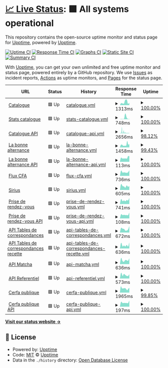 # [📈 Live Status](https:///upptime): <!--live status--> **🟩 All systems operational**

This repository contains the open-source uptime monitor and status page for [Upptime](https://upptime.js.org), powered by [Upptime](https://github.com/upptime/upptime).

[![Uptime CI](https://github.com/mission-apprentissage/upptime/workflows/Uptime%20CI/badge.svg)](https://github.com/mission-apprentissage/upptime/actions?query=workflow%3A%22Uptime+CI%22)
[![Response Time CI](https://github.com/mission-apprentissage/upptime/workflows/Response%20Time%20CI/badge.svg)](https://github.com/mission-apprentissage/upptime/actions?query=workflow%3A%22Response+Time+CI%22)
[![Graphs CI](https://github.com/mission-apprentissage/upptime/workflows/Graphs%20CI/badge.svg)](https://github.com/mission-apprentissage/upptime/actions?query=workflow%3A%22Graphs+CI%22)
[![Static Site CI](https://github.com/mission-apprentissage/upptime/workflows/Static%20Site%20CI/badge.svg)](https://github.com/mission-apprentissage/upptime/actions?query=workflow%3A%22Static+Site+CI%22)
[![Summary CI](https://github.com/mission-apprentissage/upptime/workflows/Summary%20CI/badge.svg)](https://github.com/mission-apprentissage/upptime/actions?query=workflow%3A%22Summary+CI%22)

With [Upptime](https://upptime.js.org), you can get your own unlimited and free uptime monitor and status page, powered entirely by a GitHub repository. We use [Issues](https://github.com/upptime/upptime/issues) as incident reports, [Actions](https://github.com/mission-apprentissage/upptime/actions) as uptime monitors, and [Pages](https:///upptime) for the status page.

<!--start: status pages-->
<!-- This summary is generated by Upptime (https://github.com/upptime/upptime) -->
<!-- Do not edit this manually, your changes will be overwritten -->
<!-- prettier-ignore -->
| URL | Status | History | Response Time | Uptime |
| --- | ------ | ------- | ------------- | ------ |
| <img alt="" src="https://avatars3.githubusercontent.com/u/7874148?s=400&v=4" height="13"> [Catalogue](https://catalogue.apprentissage.beta.gouv.fr/) | 🟩 Up | [catalogue.yml](https://github.com/mission-apprentissage/upptime/commits/HEAD/history/catalogue.yml) | <details><summary><img alt="Response time graph" src="./graphs/catalogue/response-time-week.png" height="20"> 1313ms</summary><br><a href="https://mission-apprentissage.github.io/upptime/history/catalogue"><img alt="Response time 789" src="https://img.shields.io/endpoint?url=https%3A%2F%2Fraw.githubusercontent.com%2Fmission-apprentissage%2Fupptime%2FHEAD%2Fapi%2Fcatalogue%2Fresponse-time.json"></a><br><a href="https://mission-apprentissage.github.io/upptime/history/catalogue"><img alt="24-hour response time 1071" src="https://img.shields.io/endpoint?url=https%3A%2F%2Fraw.githubusercontent.com%2Fmission-apprentissage%2Fupptime%2FHEAD%2Fapi%2Fcatalogue%2Fresponse-time-day.json"></a><br><a href="https://mission-apprentissage.github.io/upptime/history/catalogue"><img alt="7-day response time 1313" src="https://img.shields.io/endpoint?url=https%3A%2F%2Fraw.githubusercontent.com%2Fmission-apprentissage%2Fupptime%2FHEAD%2Fapi%2Fcatalogue%2Fresponse-time-week.json"></a><br><a href="https://mission-apprentissage.github.io/upptime/history/catalogue"><img alt="30-day response time 1285" src="https://img.shields.io/endpoint?url=https%3A%2F%2Fraw.githubusercontent.com%2Fmission-apprentissage%2Fupptime%2FHEAD%2Fapi%2Fcatalogue%2Fresponse-time-month.json"></a><br><a href="https://mission-apprentissage.github.io/upptime/history/catalogue"><img alt="1-year response time 820" src="https://img.shields.io/endpoint?url=https%3A%2F%2Fraw.githubusercontent.com%2Fmission-apprentissage%2Fupptime%2FHEAD%2Fapi%2Fcatalogue%2Fresponse-time-year.json"></a></details> | <details><summary><a href="https://mission-apprentissage.github.io/upptime/history/catalogue">100.00%</a></summary><a href="https://mission-apprentissage.github.io/upptime/history/catalogue"><img alt="All-time uptime 98.25%" src="https://img.shields.io/endpoint?url=https%3A%2F%2Fraw.githubusercontent.com%2Fmission-apprentissage%2Fupptime%2FHEAD%2Fapi%2Fcatalogue%2Fuptime.json"></a><br><a href="https://mission-apprentissage.github.io/upptime/history/catalogue"><img alt="24-hour uptime 100.00%" src="https://img.shields.io/endpoint?url=https%3A%2F%2Fraw.githubusercontent.com%2Fmission-apprentissage%2Fupptime%2FHEAD%2Fapi%2Fcatalogue%2Fuptime-day.json"></a><br><a href="https://mission-apprentissage.github.io/upptime/history/catalogue"><img alt="7-day uptime 100.00%" src="https://img.shields.io/endpoint?url=https%3A%2F%2Fraw.githubusercontent.com%2Fmission-apprentissage%2Fupptime%2FHEAD%2Fapi%2Fcatalogue%2Fuptime-week.json"></a><br><a href="https://mission-apprentissage.github.io/upptime/history/catalogue"><img alt="30-day uptime 100.00%" src="https://img.shields.io/endpoint?url=https%3A%2F%2Fraw.githubusercontent.com%2Fmission-apprentissage%2Fupptime%2FHEAD%2Fapi%2Fcatalogue%2Fuptime-month.json"></a><br><a href="https://mission-apprentissage.github.io/upptime/history/catalogue"><img alt="1-year uptime 99.70%" src="https://img.shields.io/endpoint?url=https%3A%2F%2Fraw.githubusercontent.com%2Fmission-apprentissage%2Fupptime%2FHEAD%2Fapi%2Fcatalogue%2Fuptime-year.json"></a></details>
| <img alt="" src="https://avatars3.githubusercontent.com/u/7874148?s=400&v=4" height="13"> [Stats catalogue](https://catalogue.apprentissage.beta.gouv.fr/stats) | 🟩 Up | [stats-catalogue.yml](https://github.com/mission-apprentissage/upptime/commits/HEAD/history/stats-catalogue.yml) | <details><summary><img alt="Response time graph" src="./graphs/stats-catalogue/response-time-week.png" height="20"> 748ms</summary><br><a href="https://mission-apprentissage.github.io/upptime/history/stats-catalogue"><img alt="Response time 207" src="https://img.shields.io/endpoint?url=https%3A%2F%2Fraw.githubusercontent.com%2Fmission-apprentissage%2Fupptime%2FHEAD%2Fapi%2Fstats-catalogue%2Fresponse-time.json"></a><br><a href="https://mission-apprentissage.github.io/upptime/history/stats-catalogue"><img alt="24-hour response time 156" src="https://img.shields.io/endpoint?url=https%3A%2F%2Fraw.githubusercontent.com%2Fmission-apprentissage%2Fupptime%2FHEAD%2Fapi%2Fstats-catalogue%2Fresponse-time-day.json"></a><br><a href="https://mission-apprentissage.github.io/upptime/history/stats-catalogue"><img alt="7-day response time 748" src="https://img.shields.io/endpoint?url=https%3A%2F%2Fraw.githubusercontent.com%2Fmission-apprentissage%2Fupptime%2FHEAD%2Fapi%2Fstats-catalogue%2Fresponse-time-week.json"></a><br><a href="https://mission-apprentissage.github.io/upptime/history/stats-catalogue"><img alt="30-day response time 1060" src="https://img.shields.io/endpoint?url=https%3A%2F%2Fraw.githubusercontent.com%2Fmission-apprentissage%2Fupptime%2FHEAD%2Fapi%2Fstats-catalogue%2Fresponse-time-month.json"></a><br><a href="https://mission-apprentissage.github.io/upptime/history/stats-catalogue"><img alt="1-year response time 208" src="https://img.shields.io/endpoint?url=https%3A%2F%2Fraw.githubusercontent.com%2Fmission-apprentissage%2Fupptime%2FHEAD%2Fapi%2Fstats-catalogue%2Fresponse-time-year.json"></a></details> | <details><summary><a href="https://mission-apprentissage.github.io/upptime/history/stats-catalogue">100.00%</a></summary><a href="https://mission-apprentissage.github.io/upptime/history/stats-catalogue"><img alt="All-time uptime 99.71%" src="https://img.shields.io/endpoint?url=https%3A%2F%2Fraw.githubusercontent.com%2Fmission-apprentissage%2Fupptime%2FHEAD%2Fapi%2Fstats-catalogue%2Fuptime.json"></a><br><a href="https://mission-apprentissage.github.io/upptime/history/stats-catalogue"><img alt="24-hour uptime 100.00%" src="https://img.shields.io/endpoint?url=https%3A%2F%2Fraw.githubusercontent.com%2Fmission-apprentissage%2Fupptime%2FHEAD%2Fapi%2Fstats-catalogue%2Fuptime-day.json"></a><br><a href="https://mission-apprentissage.github.io/upptime/history/stats-catalogue"><img alt="7-day uptime 100.00%" src="https://img.shields.io/endpoint?url=https%3A%2F%2Fraw.githubusercontent.com%2Fmission-apprentissage%2Fupptime%2FHEAD%2Fapi%2Fstats-catalogue%2Fuptime-week.json"></a><br><a href="https://mission-apprentissage.github.io/upptime/history/stats-catalogue"><img alt="30-day uptime 100.00%" src="https://img.shields.io/endpoint?url=https%3A%2F%2Fraw.githubusercontent.com%2Fmission-apprentissage%2Fupptime%2FHEAD%2Fapi%2Fstats-catalogue%2Fuptime-month.json"></a><br><a href="https://mission-apprentissage.github.io/upptime/history/stats-catalogue"><img alt="1-year uptime 99.70%" src="https://img.shields.io/endpoint?url=https%3A%2F%2Fraw.githubusercontent.com%2Fmission-apprentissage%2Fupptime%2FHEAD%2Fapi%2Fstats-catalogue%2Fuptime-year.json"></a></details>
| <img alt="" src="https://avatars3.githubusercontent.com/u/7874148?s=400&v=4" height="13"> [Catalogue API](https://catalogue.apprentissage.beta.gouv.fr/api) | 🟩 Up | [catalogue-api.yml](https://github.com/mission-apprentissage/upptime/commits/HEAD/history/catalogue-api.yml) | <details><summary><img alt="Response time graph" src="./graphs/catalogue-api/response-time-week.png" height="20"> 2656ms</summary><br><a href="https://mission-apprentissage.github.io/upptime/history/catalogue-api"><img alt="Response time 743" src="https://img.shields.io/endpoint?url=https%3A%2F%2Fraw.githubusercontent.com%2Fmission-apprentissage%2Fupptime%2FHEAD%2Fapi%2Fcatalogue-api%2Fresponse-time.json"></a><br><a href="https://mission-apprentissage.github.io/upptime/history/catalogue-api"><img alt="24-hour response time 878" src="https://img.shields.io/endpoint?url=https%3A%2F%2Fraw.githubusercontent.com%2Fmission-apprentissage%2Fupptime%2FHEAD%2Fapi%2Fcatalogue-api%2Fresponse-time-day.json"></a><br><a href="https://mission-apprentissage.github.io/upptime/history/catalogue-api"><img alt="7-day response time 2656" src="https://img.shields.io/endpoint?url=https%3A%2F%2Fraw.githubusercontent.com%2Fmission-apprentissage%2Fupptime%2FHEAD%2Fapi%2Fcatalogue-api%2Fresponse-time-week.json"></a><br><a href="https://mission-apprentissage.github.io/upptime/history/catalogue-api"><img alt="30-day response time 2997" src="https://img.shields.io/endpoint?url=https%3A%2F%2Fraw.githubusercontent.com%2Fmission-apprentissage%2Fupptime%2FHEAD%2Fapi%2Fcatalogue-api%2Fresponse-time-month.json"></a><br><a href="https://mission-apprentissage.github.io/upptime/history/catalogue-api"><img alt="1-year response time 852" src="https://img.shields.io/endpoint?url=https%3A%2F%2Fraw.githubusercontent.com%2Fmission-apprentissage%2Fupptime%2FHEAD%2Fapi%2Fcatalogue-api%2Fresponse-time-year.json"></a></details> | <details><summary><a href="https://mission-apprentissage.github.io/upptime/history/catalogue-api">98.12%</a></summary><a href="https://mission-apprentissage.github.io/upptime/history/catalogue-api"><img alt="All-time uptime 99.21%" src="https://img.shields.io/endpoint?url=https%3A%2F%2Fraw.githubusercontent.com%2Fmission-apprentissage%2Fupptime%2FHEAD%2Fapi%2Fcatalogue-api%2Fuptime.json"></a><br><a href="https://mission-apprentissage.github.io/upptime/history/catalogue-api"><img alt="24-hour uptime 94.49%" src="https://img.shields.io/endpoint?url=https%3A%2F%2Fraw.githubusercontent.com%2Fmission-apprentissage%2Fupptime%2FHEAD%2Fapi%2Fcatalogue-api%2Fuptime-day.json"></a><br><a href="https://mission-apprentissage.github.io/upptime/history/catalogue-api"><img alt="7-day uptime 98.12%" src="https://img.shields.io/endpoint?url=https%3A%2F%2Fraw.githubusercontent.com%2Fmission-apprentissage%2Fupptime%2FHEAD%2Fapi%2Fcatalogue-api%2Fuptime-week.json"></a><br><a href="https://mission-apprentissage.github.io/upptime/history/catalogue-api"><img alt="30-day uptime 98.69%" src="https://img.shields.io/endpoint?url=https%3A%2F%2Fraw.githubusercontent.com%2Fmission-apprentissage%2Fupptime%2FHEAD%2Fapi%2Fcatalogue-api%2Fuptime-month.json"></a><br><a href="https://mission-apprentissage.github.io/upptime/history/catalogue-api"><img alt="1-year uptime 99.51%" src="https://img.shields.io/endpoint?url=https%3A%2F%2Fraw.githubusercontent.com%2Fmission-apprentissage%2Fupptime%2FHEAD%2Fapi%2Fcatalogue-api%2Fuptime-year.json"></a></details>
| <img alt="" src="https://avatars3.githubusercontent.com/u/7874148?s=400&v=4" height="13"> [La bonne alternance](https://labonnealternance.apprentissage.beta.gouv.fr/) | 🟩 Up | [la-bonne-alternance.yml](https://github.com/mission-apprentissage/upptime/commits/HEAD/history/la-bonne-alternance.yml) | <details><summary><img alt="Response time graph" src="./graphs/la-bonne-alternance/response-time-week.png" height="20"> 1458ms</summary><br><a href="https://mission-apprentissage.github.io/upptime/history/la-bonne-alternance"><img alt="Response time 1513" src="https://img.shields.io/endpoint?url=https%3A%2F%2Fraw.githubusercontent.com%2Fmission-apprentissage%2Fupptime%2FHEAD%2Fapi%2Fla-bonne-alternance%2Fresponse-time.json"></a><br><a href="https://mission-apprentissage.github.io/upptime/history/la-bonne-alternance"><img alt="24-hour response time 2246" src="https://img.shields.io/endpoint?url=https%3A%2F%2Fraw.githubusercontent.com%2Fmission-apprentissage%2Fupptime%2FHEAD%2Fapi%2Fla-bonne-alternance%2Fresponse-time-day.json"></a><br><a href="https://mission-apprentissage.github.io/upptime/history/la-bonne-alternance"><img alt="7-day response time 1458" src="https://img.shields.io/endpoint?url=https%3A%2F%2Fraw.githubusercontent.com%2Fmission-apprentissage%2Fupptime%2FHEAD%2Fapi%2Fla-bonne-alternance%2Fresponse-time-week.json"></a><br><a href="https://mission-apprentissage.github.io/upptime/history/la-bonne-alternance"><img alt="30-day response time 1319" src="https://img.shields.io/endpoint?url=https%3A%2F%2Fraw.githubusercontent.com%2Fmission-apprentissage%2Fupptime%2FHEAD%2Fapi%2Fla-bonne-alternance%2Fresponse-time-month.json"></a><br><a href="https://mission-apprentissage.github.io/upptime/history/la-bonne-alternance"><img alt="1-year response time 1214" src="https://img.shields.io/endpoint?url=https%3A%2F%2Fraw.githubusercontent.com%2Fmission-apprentissage%2Fupptime%2FHEAD%2Fapi%2Fla-bonne-alternance%2Fresponse-time-year.json"></a></details> | <details><summary><a href="https://mission-apprentissage.github.io/upptime/history/la-bonne-alternance">99.43%</a></summary><a href="https://mission-apprentissage.github.io/upptime/history/la-bonne-alternance"><img alt="All-time uptime 99.80%" src="https://img.shields.io/endpoint?url=https%3A%2F%2Fraw.githubusercontent.com%2Fmission-apprentissage%2Fupptime%2FHEAD%2Fapi%2Fla-bonne-alternance%2Fuptime.json"></a><br><a href="https://mission-apprentissage.github.io/upptime/history/la-bonne-alternance"><img alt="24-hour uptime 96.01%" src="https://img.shields.io/endpoint?url=https%3A%2F%2Fraw.githubusercontent.com%2Fmission-apprentissage%2Fupptime%2FHEAD%2Fapi%2Fla-bonne-alternance%2Fuptime-day.json"></a><br><a href="https://mission-apprentissage.github.io/upptime/history/la-bonne-alternance"><img alt="7-day uptime 99.43%" src="https://img.shields.io/endpoint?url=https%3A%2F%2Fraw.githubusercontent.com%2Fmission-apprentissage%2Fupptime%2FHEAD%2Fapi%2Fla-bonne-alternance%2Fuptime-week.json"></a><br><a href="https://mission-apprentissage.github.io/upptime/history/la-bonne-alternance"><img alt="30-day uptime 99.87%" src="https://img.shields.io/endpoint?url=https%3A%2F%2Fraw.githubusercontent.com%2Fmission-apprentissage%2Fupptime%2FHEAD%2Fapi%2Fla-bonne-alternance%2Fuptime-month.json"></a><br><a href="https://mission-apprentissage.github.io/upptime/history/la-bonne-alternance"><img alt="1-year uptime 99.92%" src="https://img.shields.io/endpoint?url=https%3A%2F%2Fraw.githubusercontent.com%2Fmission-apprentissage%2Fupptime%2FHEAD%2Fapi%2Fla-bonne-alternance%2Fuptime-year.json"></a></details>
| <img alt="" src="https://avatars3.githubusercontent.com/u/7874148?s=400&v=4" height="13"> [La bonne alternance API](https://labonnealternance.apprentissage.beta.gouv.fr/api) | 🟩 Up | [la-bonne-alternance-api.yml](https://github.com/mission-apprentissage/upptime/commits/HEAD/history/la-bonne-alternance-api.yml) | <details><summary><img alt="Response time graph" src="./graphs/la-bonne-alternance-api/response-time-week.png" height="20"> 113ms</summary><br><a href="https://mission-apprentissage.github.io/upptime/history/la-bonne-alternance-api"><img alt="Response time 374" src="https://img.shields.io/endpoint?url=https%3A%2F%2Fraw.githubusercontent.com%2Fmission-apprentissage%2Fupptime%2FHEAD%2Fapi%2Fla-bonne-alternance-api%2Fresponse-time.json"></a><br><a href="https://mission-apprentissage.github.io/upptime/history/la-bonne-alternance-api"><img alt="24-hour response time 161" src="https://img.shields.io/endpoint?url=https%3A%2F%2Fraw.githubusercontent.com%2Fmission-apprentissage%2Fupptime%2FHEAD%2Fapi%2Fla-bonne-alternance-api%2Fresponse-time-day.json"></a><br><a href="https://mission-apprentissage.github.io/upptime/history/la-bonne-alternance-api"><img alt="7-day response time 113" src="https://img.shields.io/endpoint?url=https%3A%2F%2Fraw.githubusercontent.com%2Fmission-apprentissage%2Fupptime%2FHEAD%2Fapi%2Fla-bonne-alternance-api%2Fresponse-time-week.json"></a><br><a href="https://mission-apprentissage.github.io/upptime/history/la-bonne-alternance-api"><img alt="30-day response time 129" src="https://img.shields.io/endpoint?url=https%3A%2F%2Fraw.githubusercontent.com%2Fmission-apprentissage%2Fupptime%2FHEAD%2Fapi%2Fla-bonne-alternance-api%2Fresponse-time-month.json"></a><br><a href="https://mission-apprentissage.github.io/upptime/history/la-bonne-alternance-api"><img alt="1-year response time 178" src="https://img.shields.io/endpoint?url=https%3A%2F%2Fraw.githubusercontent.com%2Fmission-apprentissage%2Fupptime%2FHEAD%2Fapi%2Fla-bonne-alternance-api%2Fresponse-time-year.json"></a></details> | <details><summary><a href="https://mission-apprentissage.github.io/upptime/history/la-bonne-alternance-api">100.00%</a></summary><a href="https://mission-apprentissage.github.io/upptime/history/la-bonne-alternance-api"><img alt="All-time uptime 99.84%" src="https://img.shields.io/endpoint?url=https%3A%2F%2Fraw.githubusercontent.com%2Fmission-apprentissage%2Fupptime%2FHEAD%2Fapi%2Fla-bonne-alternance-api%2Fuptime.json"></a><br><a href="https://mission-apprentissage.github.io/upptime/history/la-bonne-alternance-api"><img alt="24-hour uptime 100.00%" src="https://img.shields.io/endpoint?url=https%3A%2F%2Fraw.githubusercontent.com%2Fmission-apprentissage%2Fupptime%2FHEAD%2Fapi%2Fla-bonne-alternance-api%2Fuptime-day.json"></a><br><a href="https://mission-apprentissage.github.io/upptime/history/la-bonne-alternance-api"><img alt="7-day uptime 100.00%" src="https://img.shields.io/endpoint?url=https%3A%2F%2Fraw.githubusercontent.com%2Fmission-apprentissage%2Fupptime%2FHEAD%2Fapi%2Fla-bonne-alternance-api%2Fuptime-week.json"></a><br><a href="https://mission-apprentissage.github.io/upptime/history/la-bonne-alternance-api"><img alt="30-day uptime 100.00%" src="https://img.shields.io/endpoint?url=https%3A%2F%2Fraw.githubusercontent.com%2Fmission-apprentissage%2Fupptime%2FHEAD%2Fapi%2Fla-bonne-alternance-api%2Fuptime-month.json"></a><br><a href="https://mission-apprentissage.github.io/upptime/history/la-bonne-alternance-api"><img alt="1-year uptime 99.93%" src="https://img.shields.io/endpoint?url=https%3A%2F%2Fraw.githubusercontent.com%2Fmission-apprentissage%2Fupptime%2FHEAD%2Fapi%2Fla-bonne-alternance-api%2Fuptime-year.json"></a></details>
| <img alt="" src="https://avatars3.githubusercontent.com/u/7874148?s=400&v=4" height="13"> [Flux CFA](https://cfas.apprentissage.beta.gouv.fr/) | 🟩 Up | [flux-cfa.yml](https://github.com/mission-apprentissage/upptime/commits/HEAD/history/flux-cfa.yml) | <details><summary><img alt="Response time graph" src="./graphs/flux-cfa/response-time-week.png" height="20"> 736ms</summary><br><a href="https://mission-apprentissage.github.io/upptime/history/flux-cfa"><img alt="Response time 688" src="https://img.shields.io/endpoint?url=https%3A%2F%2Fraw.githubusercontent.com%2Fmission-apprentissage%2Fupptime%2FHEAD%2Fapi%2Fflux-cfa%2Fresponse-time.json"></a><br><a href="https://mission-apprentissage.github.io/upptime/history/flux-cfa"><img alt="24-hour response time 1043" src="https://img.shields.io/endpoint?url=https%3A%2F%2Fraw.githubusercontent.com%2Fmission-apprentissage%2Fupptime%2FHEAD%2Fapi%2Fflux-cfa%2Fresponse-time-day.json"></a><br><a href="https://mission-apprentissage.github.io/upptime/history/flux-cfa"><img alt="7-day response time 736" src="https://img.shields.io/endpoint?url=https%3A%2F%2Fraw.githubusercontent.com%2Fmission-apprentissage%2Fupptime%2FHEAD%2Fapi%2Fflux-cfa%2Fresponse-time-week.json"></a><br><a href="https://mission-apprentissage.github.io/upptime/history/flux-cfa"><img alt="30-day response time 830" src="https://img.shields.io/endpoint?url=https%3A%2F%2Fraw.githubusercontent.com%2Fmission-apprentissage%2Fupptime%2FHEAD%2Fapi%2Fflux-cfa%2Fresponse-time-month.json"></a><br><a href="https://mission-apprentissage.github.io/upptime/history/flux-cfa"><img alt="1-year response time 713" src="https://img.shields.io/endpoint?url=https%3A%2F%2Fraw.githubusercontent.com%2Fmission-apprentissage%2Fupptime%2FHEAD%2Fapi%2Fflux-cfa%2Fresponse-time-year.json"></a></details> | <details><summary><a href="https://mission-apprentissage.github.io/upptime/history/flux-cfa">100.00%</a></summary><a href="https://mission-apprentissage.github.io/upptime/history/flux-cfa"><img alt="All-time uptime 99.27%" src="https://img.shields.io/endpoint?url=https%3A%2F%2Fraw.githubusercontent.com%2Fmission-apprentissage%2Fupptime%2FHEAD%2Fapi%2Fflux-cfa%2Fuptime.json"></a><br><a href="https://mission-apprentissage.github.io/upptime/history/flux-cfa"><img alt="24-hour uptime 100.00%" src="https://img.shields.io/endpoint?url=https%3A%2F%2Fraw.githubusercontent.com%2Fmission-apprentissage%2Fupptime%2FHEAD%2Fapi%2Fflux-cfa%2Fuptime-day.json"></a><br><a href="https://mission-apprentissage.github.io/upptime/history/flux-cfa"><img alt="7-day uptime 100.00%" src="https://img.shields.io/endpoint?url=https%3A%2F%2Fraw.githubusercontent.com%2Fmission-apprentissage%2Fupptime%2FHEAD%2Fapi%2Fflux-cfa%2Fuptime-week.json"></a><br><a href="https://mission-apprentissage.github.io/upptime/history/flux-cfa"><img alt="30-day uptime 99.91%" src="https://img.shields.io/endpoint?url=https%3A%2F%2Fraw.githubusercontent.com%2Fmission-apprentissage%2Fupptime%2FHEAD%2Fapi%2Fflux-cfa%2Fuptime-month.json"></a><br><a href="https://mission-apprentissage.github.io/upptime/history/flux-cfa"><img alt="1-year uptime 99.07%" src="https://img.shields.io/endpoint?url=https%3A%2F%2Fraw.githubusercontent.com%2Fmission-apprentissage%2Fupptime%2FHEAD%2Fapi%2Fflux-cfa%2Fuptime-year.json"></a></details>
| <img alt="" src="https://avatars3.githubusercontent.com/u/7874148?s=400&v=4" height="13"> [Sirius](https://sirius.apprentissage.beta.gouv.fr/) | 🟩 Up | [sirius.yml](https://github.com/mission-apprentissage/upptime/commits/HEAD/history/sirius.yml) | <details><summary><img alt="Response time graph" src="./graphs/sirius/response-time-week.png" height="20"> 605ms</summary><br><a href="https://mission-apprentissage.github.io/upptime/history/sirius"><img alt="Response time 621" src="https://img.shields.io/endpoint?url=https%3A%2F%2Fraw.githubusercontent.com%2Fmission-apprentissage%2Fupptime%2FHEAD%2Fapi%2Fsirius%2Fresponse-time.json"></a><br><a href="https://mission-apprentissage.github.io/upptime/history/sirius"><img alt="24-hour response time 584" src="https://img.shields.io/endpoint?url=https%3A%2F%2Fraw.githubusercontent.com%2Fmission-apprentissage%2Fupptime%2FHEAD%2Fapi%2Fsirius%2Fresponse-time-day.json"></a><br><a href="https://mission-apprentissage.github.io/upptime/history/sirius"><img alt="7-day response time 605" src="https://img.shields.io/endpoint?url=https%3A%2F%2Fraw.githubusercontent.com%2Fmission-apprentissage%2Fupptime%2FHEAD%2Fapi%2Fsirius%2Fresponse-time-week.json"></a><br><a href="https://mission-apprentissage.github.io/upptime/history/sirius"><img alt="30-day response time 693" src="https://img.shields.io/endpoint?url=https%3A%2F%2Fraw.githubusercontent.com%2Fmission-apprentissage%2Fupptime%2FHEAD%2Fapi%2Fsirius%2Fresponse-time-month.json"></a><br><a href="https://mission-apprentissage.github.io/upptime/history/sirius"><img alt="1-year response time 635" src="https://img.shields.io/endpoint?url=https%3A%2F%2Fraw.githubusercontent.com%2Fmission-apprentissage%2Fupptime%2FHEAD%2Fapi%2Fsirius%2Fresponse-time-year.json"></a></details> | <details><summary><a href="https://mission-apprentissage.github.io/upptime/history/sirius">100.00%</a></summary><a href="https://mission-apprentissage.github.io/upptime/history/sirius"><img alt="All-time uptime 98.78%" src="https://img.shields.io/endpoint?url=https%3A%2F%2Fraw.githubusercontent.com%2Fmission-apprentissage%2Fupptime%2FHEAD%2Fapi%2Fsirius%2Fuptime.json"></a><br><a href="https://mission-apprentissage.github.io/upptime/history/sirius"><img alt="24-hour uptime 100.00%" src="https://img.shields.io/endpoint?url=https%3A%2F%2Fraw.githubusercontent.com%2Fmission-apprentissage%2Fupptime%2FHEAD%2Fapi%2Fsirius%2Fuptime-day.json"></a><br><a href="https://mission-apprentissage.github.io/upptime/history/sirius"><img alt="7-day uptime 100.00%" src="https://img.shields.io/endpoint?url=https%3A%2F%2Fraw.githubusercontent.com%2Fmission-apprentissage%2Fupptime%2FHEAD%2Fapi%2Fsirius%2Fuptime-week.json"></a><br><a href="https://mission-apprentissage.github.io/upptime/history/sirius"><img alt="30-day uptime 100.00%" src="https://img.shields.io/endpoint?url=https%3A%2F%2Fraw.githubusercontent.com%2Fmission-apprentissage%2Fupptime%2FHEAD%2Fapi%2Fsirius%2Fuptime-month.json"></a><br><a href="https://mission-apprentissage.github.io/upptime/history/sirius"><img alt="1-year uptime 99.99%" src="https://img.shields.io/endpoint?url=https%3A%2F%2Fraw.githubusercontent.com%2Fmission-apprentissage%2Fupptime%2FHEAD%2Fapi%2Fsirius%2Fuptime-year.json"></a></details>
| <img alt="" src="https://avatars3.githubusercontent.com/u/7874148?s=400&v=4" height="13"> [Prise de rendez-vous](https://rdv-cfa.apprentissage.beta.gouv.fr/) | 🟩 Up | [prise-de-rendez-vous.yml](https://github.com/mission-apprentissage/upptime/commits/HEAD/history/prise-de-rendez-vous.yml) | <details><summary><img alt="Response time graph" src="./graphs/prise-de-rendez-vous/response-time-week.png" height="20"> 741ms</summary><br><a href="https://mission-apprentissage.github.io/upptime/history/prise-de-rendez-vous"><img alt="Response time 606" src="https://img.shields.io/endpoint?url=https%3A%2F%2Fraw.githubusercontent.com%2Fmission-apprentissage%2Fupptime%2FHEAD%2Fapi%2Fprise-de-rendez-vous%2Fresponse-time.json"></a><br><a href="https://mission-apprentissage.github.io/upptime/history/prise-de-rendez-vous"><img alt="24-hour response time 1138" src="https://img.shields.io/endpoint?url=https%3A%2F%2Fraw.githubusercontent.com%2Fmission-apprentissage%2Fupptime%2FHEAD%2Fapi%2Fprise-de-rendez-vous%2Fresponse-time-day.json"></a><br><a href="https://mission-apprentissage.github.io/upptime/history/prise-de-rendez-vous"><img alt="7-day response time 741" src="https://img.shields.io/endpoint?url=https%3A%2F%2Fraw.githubusercontent.com%2Fmission-apprentissage%2Fupptime%2FHEAD%2Fapi%2Fprise-de-rendez-vous%2Fresponse-time-week.json"></a><br><a href="https://mission-apprentissage.github.io/upptime/history/prise-de-rendez-vous"><img alt="30-day response time 703" src="https://img.shields.io/endpoint?url=https%3A%2F%2Fraw.githubusercontent.com%2Fmission-apprentissage%2Fupptime%2FHEAD%2Fapi%2Fprise-de-rendez-vous%2Fresponse-time-month.json"></a><br><a href="https://mission-apprentissage.github.io/upptime/history/prise-de-rendez-vous"><img alt="1-year response time 614" src="https://img.shields.io/endpoint?url=https%3A%2F%2Fraw.githubusercontent.com%2Fmission-apprentissage%2Fupptime%2FHEAD%2Fapi%2Fprise-de-rendez-vous%2Fresponse-time-year.json"></a></details> | <details><summary><a href="https://mission-apprentissage.github.io/upptime/history/prise-de-rendez-vous">100.00%</a></summary><a href="https://mission-apprentissage.github.io/upptime/history/prise-de-rendez-vous"><img alt="All-time uptime 98.21%" src="https://img.shields.io/endpoint?url=https%3A%2F%2Fraw.githubusercontent.com%2Fmission-apprentissage%2Fupptime%2FHEAD%2Fapi%2Fprise-de-rendez-vous%2Fuptime.json"></a><br><a href="https://mission-apprentissage.github.io/upptime/history/prise-de-rendez-vous"><img alt="24-hour uptime 100.00%" src="https://img.shields.io/endpoint?url=https%3A%2F%2Fraw.githubusercontent.com%2Fmission-apprentissage%2Fupptime%2FHEAD%2Fapi%2Fprise-de-rendez-vous%2Fuptime-day.json"></a><br><a href="https://mission-apprentissage.github.io/upptime/history/prise-de-rendez-vous"><img alt="7-day uptime 100.00%" src="https://img.shields.io/endpoint?url=https%3A%2F%2Fraw.githubusercontent.com%2Fmission-apprentissage%2Fupptime%2FHEAD%2Fapi%2Fprise-de-rendez-vous%2Fuptime-week.json"></a><br><a href="https://mission-apprentissage.github.io/upptime/history/prise-de-rendez-vous"><img alt="30-day uptime 97.81%" src="https://img.shields.io/endpoint?url=https%3A%2F%2Fraw.githubusercontent.com%2Fmission-apprentissage%2Fupptime%2FHEAD%2Fapi%2Fprise-de-rendez-vous%2Fuptime-month.json"></a><br><a href="https://mission-apprentissage.github.io/upptime/history/prise-de-rendez-vous"><img alt="1-year uptime 99.71%" src="https://img.shields.io/endpoint?url=https%3A%2F%2Fraw.githubusercontent.com%2Fmission-apprentissage%2Fupptime%2FHEAD%2Fapi%2Fprise-de-rendez-vous%2Fuptime-year.json"></a></details>
| <img alt="" src="https://avatars3.githubusercontent.com/u/7874148?s=400&v=4" height="13"> [Prise de rendez-vous API](https://rdv-cfa.apprentissage.beta.gouv.fr/api) | 🟩 Up | [prise-de-rendez-vous-api.yml](https://github.com/mission-apprentissage/upptime/commits/HEAD/history/prise-de-rendez-vous-api.yml) | <details><summary><img alt="Response time graph" src="./graphs/prise-de-rendez-vous-api/response-time-week.png" height="20"> 108ms</summary><br><a href="https://mission-apprentissage.github.io/upptime/history/prise-de-rendez-vous-api"><img alt="Response time 315" src="https://img.shields.io/endpoint?url=https%3A%2F%2Fraw.githubusercontent.com%2Fmission-apprentissage%2Fupptime%2FHEAD%2Fapi%2Fprise-de-rendez-vous-api%2Fresponse-time.json"></a><br><a href="https://mission-apprentissage.github.io/upptime/history/prise-de-rendez-vous-api"><img alt="24-hour response time 165" src="https://img.shields.io/endpoint?url=https%3A%2F%2Fraw.githubusercontent.com%2Fmission-apprentissage%2Fupptime%2FHEAD%2Fapi%2Fprise-de-rendez-vous-api%2Fresponse-time-day.json"></a><br><a href="https://mission-apprentissage.github.io/upptime/history/prise-de-rendez-vous-api"><img alt="7-day response time 108" src="https://img.shields.io/endpoint?url=https%3A%2F%2Fraw.githubusercontent.com%2Fmission-apprentissage%2Fupptime%2FHEAD%2Fapi%2Fprise-de-rendez-vous-api%2Fresponse-time-week.json"></a><br><a href="https://mission-apprentissage.github.io/upptime/history/prise-de-rendez-vous-api"><img alt="30-day response time 158" src="https://img.shields.io/endpoint?url=https%3A%2F%2Fraw.githubusercontent.com%2Fmission-apprentissage%2Fupptime%2FHEAD%2Fapi%2Fprise-de-rendez-vous-api%2Fresponse-time-month.json"></a><br><a href="https://mission-apprentissage.github.io/upptime/history/prise-de-rendez-vous-api"><img alt="1-year response time 411" src="https://img.shields.io/endpoint?url=https%3A%2F%2Fraw.githubusercontent.com%2Fmission-apprentissage%2Fupptime%2FHEAD%2Fapi%2Fprise-de-rendez-vous-api%2Fresponse-time-year.json"></a></details> | <details><summary><a href="https://mission-apprentissage.github.io/upptime/history/prise-de-rendez-vous-api">100.00%</a></summary><a href="https://mission-apprentissage.github.io/upptime/history/prise-de-rendez-vous-api"><img alt="All-time uptime 98.20%" src="https://img.shields.io/endpoint?url=https%3A%2F%2Fraw.githubusercontent.com%2Fmission-apprentissage%2Fupptime%2FHEAD%2Fapi%2Fprise-de-rendez-vous-api%2Fuptime.json"></a><br><a href="https://mission-apprentissage.github.io/upptime/history/prise-de-rendez-vous-api"><img alt="24-hour uptime 100.00%" src="https://img.shields.io/endpoint?url=https%3A%2F%2Fraw.githubusercontent.com%2Fmission-apprentissage%2Fupptime%2FHEAD%2Fapi%2Fprise-de-rendez-vous-api%2Fuptime-day.json"></a><br><a href="https://mission-apprentissage.github.io/upptime/history/prise-de-rendez-vous-api"><img alt="7-day uptime 100.00%" src="https://img.shields.io/endpoint?url=https%3A%2F%2Fraw.githubusercontent.com%2Fmission-apprentissage%2Fupptime%2FHEAD%2Fapi%2Fprise-de-rendez-vous-api%2Fuptime-week.json"></a><br><a href="https://mission-apprentissage.github.io/upptime/history/prise-de-rendez-vous-api"><img alt="30-day uptime 97.81%" src="https://img.shields.io/endpoint?url=https%3A%2F%2Fraw.githubusercontent.com%2Fmission-apprentissage%2Fupptime%2FHEAD%2Fapi%2Fprise-de-rendez-vous-api%2Fuptime-month.json"></a><br><a href="https://mission-apprentissage.github.io/upptime/history/prise-de-rendez-vous-api"><img alt="1-year uptime 99.70%" src="https://img.shields.io/endpoint?url=https%3A%2F%2Fraw.githubusercontent.com%2Fmission-apprentissage%2Fupptime%2FHEAD%2Fapi%2Fprise-de-rendez-vous-api%2Fuptime-year.json"></a></details>
| <img alt="" src="https://avatars3.githubusercontent.com/u/7874148?s=400&v=4" height="13"> [API Tables de correspondances](https://tables-correspondances.apprentissage.beta.gouv.fr/api) | 🟩 Up | [api-tables-de-correspondances.yml](https://github.com/mission-apprentissage/upptime/commits/HEAD/history/api-tables-de-correspondances.yml) | <details><summary><img alt="Response time graph" src="./graphs/api-tables-de-correspondances/response-time-week.png" height="20"> 672ms</summary><br><a href="https://mission-apprentissage.github.io/upptime/history/api-tables-de-correspondances"><img alt="Response time 696" src="https://img.shields.io/endpoint?url=https%3A%2F%2Fraw.githubusercontent.com%2Fmission-apprentissage%2Fupptime%2FHEAD%2Fapi%2Fapi-tables-de-correspondances%2Fresponse-time.json"></a><br><a href="https://mission-apprentissage.github.io/upptime/history/api-tables-de-correspondances"><img alt="24-hour response time 1194" src="https://img.shields.io/endpoint?url=https%3A%2F%2Fraw.githubusercontent.com%2Fmission-apprentissage%2Fupptime%2FHEAD%2Fapi%2Fapi-tables-de-correspondances%2Fresponse-time-day.json"></a><br><a href="https://mission-apprentissage.github.io/upptime/history/api-tables-de-correspondances"><img alt="7-day response time 672" src="https://img.shields.io/endpoint?url=https%3A%2F%2Fraw.githubusercontent.com%2Fmission-apprentissage%2Fupptime%2FHEAD%2Fapi%2Fapi-tables-de-correspondances%2Fresponse-time-week.json"></a><br><a href="https://mission-apprentissage.github.io/upptime/history/api-tables-de-correspondances"><img alt="30-day response time 670" src="https://img.shields.io/endpoint?url=https%3A%2F%2Fraw.githubusercontent.com%2Fmission-apprentissage%2Fupptime%2FHEAD%2Fapi%2Fapi-tables-de-correspondances%2Fresponse-time-month.json"></a><br><a href="https://mission-apprentissage.github.io/upptime/history/api-tables-de-correspondances"><img alt="1-year response time 663" src="https://img.shields.io/endpoint?url=https%3A%2F%2Fraw.githubusercontent.com%2Fmission-apprentissage%2Fupptime%2FHEAD%2Fapi%2Fapi-tables-de-correspondances%2Fresponse-time-year.json"></a></details> | <details><summary><a href="https://mission-apprentissage.github.io/upptime/history/api-tables-de-correspondances">100.00%</a></summary><a href="https://mission-apprentissage.github.io/upptime/history/api-tables-de-correspondances"><img alt="All-time uptime 99.43%" src="https://img.shields.io/endpoint?url=https%3A%2F%2Fraw.githubusercontent.com%2Fmission-apprentissage%2Fupptime%2FHEAD%2Fapi%2Fapi-tables-de-correspondances%2Fuptime.json"></a><br><a href="https://mission-apprentissage.github.io/upptime/history/api-tables-de-correspondances"><img alt="24-hour uptime 100.00%" src="https://img.shields.io/endpoint?url=https%3A%2F%2Fraw.githubusercontent.com%2Fmission-apprentissage%2Fupptime%2FHEAD%2Fapi%2Fapi-tables-de-correspondances%2Fuptime-day.json"></a><br><a href="https://mission-apprentissage.github.io/upptime/history/api-tables-de-correspondances"><img alt="7-day uptime 100.00%" src="https://img.shields.io/endpoint?url=https%3A%2F%2Fraw.githubusercontent.com%2Fmission-apprentissage%2Fupptime%2FHEAD%2Fapi%2Fapi-tables-de-correspondances%2Fuptime-week.json"></a><br><a href="https://mission-apprentissage.github.io/upptime/history/api-tables-de-correspondances"><img alt="30-day uptime 96.45%" src="https://img.shields.io/endpoint?url=https%3A%2F%2Fraw.githubusercontent.com%2Fmission-apprentissage%2Fupptime%2FHEAD%2Fapi%2Fapi-tables-de-correspondances%2Fuptime-month.json"></a><br><a href="https://mission-apprentissage.github.io/upptime/history/api-tables-de-correspondances"><img alt="1-year uptime 99.48%" src="https://img.shields.io/endpoint?url=https%3A%2F%2Fraw.githubusercontent.com%2Fmission-apprentissage%2Fupptime%2FHEAD%2Fapi%2Fapi-tables-de-correspondances%2Fuptime-year.json"></a></details>
| <img alt="" src="https://avatars3.githubusercontent.com/u/7874148?s=400&v=4" height="13"> [API Tables de correspondances recette](https://tables-correspondances-recette.apprentissage.beta.gouv.fr/api) | 🟩 Up | [api-tables-de-correspondances-recette.yml](https://github.com/mission-apprentissage/upptime/commits/HEAD/history/api-tables-de-correspondances-recette.yml) | <details><summary><img alt="Response time graph" src="./graphs/api-tables-de-correspondances-recette/response-time-week.png" height="20"> 636ms</summary><br><a href="https://mission-apprentissage.github.io/upptime/history/api-tables-de-correspondances-recette"><img alt="Response time 791" src="https://img.shields.io/endpoint?url=https%3A%2F%2Fraw.githubusercontent.com%2Fmission-apprentissage%2Fupptime%2FHEAD%2Fapi%2Fapi-tables-de-correspondances-recette%2Fresponse-time.json"></a><br><a href="https://mission-apprentissage.github.io/upptime/history/api-tables-de-correspondances-recette"><img alt="24-hour response time 1113" src="https://img.shields.io/endpoint?url=https%3A%2F%2Fraw.githubusercontent.com%2Fmission-apprentissage%2Fupptime%2FHEAD%2Fapi%2Fapi-tables-de-correspondances-recette%2Fresponse-time-day.json"></a><br><a href="https://mission-apprentissage.github.io/upptime/history/api-tables-de-correspondances-recette"><img alt="7-day response time 636" src="https://img.shields.io/endpoint?url=https%3A%2F%2Fraw.githubusercontent.com%2Fmission-apprentissage%2Fupptime%2FHEAD%2Fapi%2Fapi-tables-de-correspondances-recette%2Fresponse-time-week.json"></a><br><a href="https://mission-apprentissage.github.io/upptime/history/api-tables-de-correspondances-recette"><img alt="30-day response time 633" src="https://img.shields.io/endpoint?url=https%3A%2F%2Fraw.githubusercontent.com%2Fmission-apprentissage%2Fupptime%2FHEAD%2Fapi%2Fapi-tables-de-correspondances-recette%2Fresponse-time-month.json"></a><br><a href="https://mission-apprentissage.github.io/upptime/history/api-tables-de-correspondances-recette"><img alt="1-year response time 733" src="https://img.shields.io/endpoint?url=https%3A%2F%2Fraw.githubusercontent.com%2Fmission-apprentissage%2Fupptime%2FHEAD%2Fapi%2Fapi-tables-de-correspondances-recette%2Fresponse-time-year.json"></a></details> | <details><summary><a href="https://mission-apprentissage.github.io/upptime/history/api-tables-de-correspondances-recette">100.00%</a></summary><a href="https://mission-apprentissage.github.io/upptime/history/api-tables-de-correspondances-recette"><img alt="All-time uptime 99.66%" src="https://img.shields.io/endpoint?url=https%3A%2F%2Fraw.githubusercontent.com%2Fmission-apprentissage%2Fupptime%2FHEAD%2Fapi%2Fapi-tables-de-correspondances-recette%2Fuptime.json"></a><br><a href="https://mission-apprentissage.github.io/upptime/history/api-tables-de-correspondances-recette"><img alt="24-hour uptime 100.00%" src="https://img.shields.io/endpoint?url=https%3A%2F%2Fraw.githubusercontent.com%2Fmission-apprentissage%2Fupptime%2FHEAD%2Fapi%2Fapi-tables-de-correspondances-recette%2Fuptime-day.json"></a><br><a href="https://mission-apprentissage.github.io/upptime/history/api-tables-de-correspondances-recette"><img alt="7-day uptime 100.00%" src="https://img.shields.io/endpoint?url=https%3A%2F%2Fraw.githubusercontent.com%2Fmission-apprentissage%2Fupptime%2FHEAD%2Fapi%2Fapi-tables-de-correspondances-recette%2Fuptime-week.json"></a><br><a href="https://mission-apprentissage.github.io/upptime/history/api-tables-de-correspondances-recette"><img alt="30-day uptime 99.89%" src="https://img.shields.io/endpoint?url=https%3A%2F%2Fraw.githubusercontent.com%2Fmission-apprentissage%2Fupptime%2FHEAD%2Fapi%2Fapi-tables-de-correspondances-recette%2Fuptime-month.json"></a><br><a href="https://mission-apprentissage.github.io/upptime/history/api-tables-de-correspondances-recette"><img alt="1-year uptime 99.78%" src="https://img.shields.io/endpoint?url=https%3A%2F%2Fraw.githubusercontent.com%2Fmission-apprentissage%2Fupptime%2FHEAD%2Fapi%2Fapi-tables-de-correspondances-recette%2Fuptime-year.json"></a></details>
| <img alt="" src="https://avatars3.githubusercontent.com/u/7874148?s=400&v=4" height="13"> [API Matcha](https://matcha.apprentissage.beta.gouv.fr/api) | 🟩 Up | [api-matcha.yml](https://github.com/mission-apprentissage/upptime/commits/HEAD/history/api-matcha.yml) | <details><summary><img alt="Response time graph" src="./graphs/api-matcha/response-time-week.png" height="20"> 636ms</summary><br><a href="https://mission-apprentissage.github.io/upptime/history/api-matcha"><img alt="Response time 542" src="https://img.shields.io/endpoint?url=https%3A%2F%2Fraw.githubusercontent.com%2Fmission-apprentissage%2Fupptime%2FHEAD%2Fapi%2Fapi-matcha%2Fresponse-time.json"></a><br><a href="https://mission-apprentissage.github.io/upptime/history/api-matcha"><img alt="24-hour response time 911" src="https://img.shields.io/endpoint?url=https%3A%2F%2Fraw.githubusercontent.com%2Fmission-apprentissage%2Fupptime%2FHEAD%2Fapi%2Fapi-matcha%2Fresponse-time-day.json"></a><br><a href="https://mission-apprentissage.github.io/upptime/history/api-matcha"><img alt="7-day response time 636" src="https://img.shields.io/endpoint?url=https%3A%2F%2Fraw.githubusercontent.com%2Fmission-apprentissage%2Fupptime%2FHEAD%2Fapi%2Fapi-matcha%2Fresponse-time-week.json"></a><br><a href="https://mission-apprentissage.github.io/upptime/history/api-matcha"><img alt="30-day response time 682" src="https://img.shields.io/endpoint?url=https%3A%2F%2Fraw.githubusercontent.com%2Fmission-apprentissage%2Fupptime%2FHEAD%2Fapi%2Fapi-matcha%2Fresponse-time-month.json"></a><br><a href="https://mission-apprentissage.github.io/upptime/history/api-matcha"><img alt="1-year response time 555" src="https://img.shields.io/endpoint?url=https%3A%2F%2Fraw.githubusercontent.com%2Fmission-apprentissage%2Fupptime%2FHEAD%2Fapi%2Fapi-matcha%2Fresponse-time-year.json"></a></details> | <details><summary><a href="https://mission-apprentissage.github.io/upptime/history/api-matcha">100.00%</a></summary><a href="https://mission-apprentissage.github.io/upptime/history/api-matcha"><img alt="All-time uptime 97.16%" src="https://img.shields.io/endpoint?url=https%3A%2F%2Fraw.githubusercontent.com%2Fmission-apprentissage%2Fupptime%2FHEAD%2Fapi%2Fapi-matcha%2Fuptime.json"></a><br><a href="https://mission-apprentissage.github.io/upptime/history/api-matcha"><img alt="24-hour uptime 100.00%" src="https://img.shields.io/endpoint?url=https%3A%2F%2Fraw.githubusercontent.com%2Fmission-apprentissage%2Fupptime%2FHEAD%2Fapi%2Fapi-matcha%2Fuptime-day.json"></a><br><a href="https://mission-apprentissage.github.io/upptime/history/api-matcha"><img alt="7-day uptime 100.00%" src="https://img.shields.io/endpoint?url=https%3A%2F%2Fraw.githubusercontent.com%2Fmission-apprentissage%2Fupptime%2FHEAD%2Fapi%2Fapi-matcha%2Fuptime-week.json"></a><br><a href="https://mission-apprentissage.github.io/upptime/history/api-matcha"><img alt="30-day uptime 99.96%" src="https://img.shields.io/endpoint?url=https%3A%2F%2Fraw.githubusercontent.com%2Fmission-apprentissage%2Fupptime%2FHEAD%2Fapi%2Fapi-matcha%2Fuptime-month.json"></a><br><a href="https://mission-apprentissage.github.io/upptime/history/api-matcha"><img alt="1-year uptime 99.75%" src="https://img.shields.io/endpoint?url=https%3A%2F%2Fraw.githubusercontent.com%2Fmission-apprentissage%2Fupptime%2FHEAD%2Fapi%2Fapi-matcha%2Fuptime-year.json"></a></details>
| <img alt="" src="https://avatars3.githubusercontent.com/u/7874148?s=400&v=4" height="13"> [API Referentiel](https://referentiel.apprentissage.beta.gouv.fr/api/v1/healthcheck) | 🟩 Up | [api-referentiel.yml](https://github.com/mission-apprentissage/upptime/commits/HEAD/history/api-referentiel.yml) | <details><summary><img alt="Response time graph" src="./graphs/api-referentiel/response-time-week.png" height="20"> 573ms</summary><br><a href="https://mission-apprentissage.github.io/upptime/history/api-referentiel"><img alt="Response time 556" src="https://img.shields.io/endpoint?url=https%3A%2F%2Fraw.githubusercontent.com%2Fmission-apprentissage%2Fupptime%2FHEAD%2Fapi%2Fapi-referentiel%2Fresponse-time.json"></a><br><a href="https://mission-apprentissage.github.io/upptime/history/api-referentiel"><img alt="24-hour response time 655" src="https://img.shields.io/endpoint?url=https%3A%2F%2Fraw.githubusercontent.com%2Fmission-apprentissage%2Fupptime%2FHEAD%2Fapi%2Fapi-referentiel%2Fresponse-time-day.json"></a><br><a href="https://mission-apprentissage.github.io/upptime/history/api-referentiel"><img alt="7-day response time 573" src="https://img.shields.io/endpoint?url=https%3A%2F%2Fraw.githubusercontent.com%2Fmission-apprentissage%2Fupptime%2FHEAD%2Fapi%2Fapi-referentiel%2Fresponse-time-week.json"></a><br><a href="https://mission-apprentissage.github.io/upptime/history/api-referentiel"><img alt="30-day response time 659" src="https://img.shields.io/endpoint?url=https%3A%2F%2Fraw.githubusercontent.com%2Fmission-apprentissage%2Fupptime%2FHEAD%2Fapi%2Fapi-referentiel%2Fresponse-time-month.json"></a><br><a href="https://mission-apprentissage.github.io/upptime/history/api-referentiel"><img alt="1-year response time 556" src="https://img.shields.io/endpoint?url=https%3A%2F%2Fraw.githubusercontent.com%2Fmission-apprentissage%2Fupptime%2FHEAD%2Fapi%2Fapi-referentiel%2Fresponse-time-year.json"></a></details> | <details><summary><a href="https://mission-apprentissage.github.io/upptime/history/api-referentiel">100.00%</a></summary><a href="https://mission-apprentissage.github.io/upptime/history/api-referentiel"><img alt="All-time uptime 99.58%" src="https://img.shields.io/endpoint?url=https%3A%2F%2Fraw.githubusercontent.com%2Fmission-apprentissage%2Fupptime%2FHEAD%2Fapi%2Fapi-referentiel%2Fuptime.json"></a><br><a href="https://mission-apprentissage.github.io/upptime/history/api-referentiel"><img alt="24-hour uptime 100.00%" src="https://img.shields.io/endpoint?url=https%3A%2F%2Fraw.githubusercontent.com%2Fmission-apprentissage%2Fupptime%2FHEAD%2Fapi%2Fapi-referentiel%2Fuptime-day.json"></a><br><a href="https://mission-apprentissage.github.io/upptime/history/api-referentiel"><img alt="7-day uptime 100.00%" src="https://img.shields.io/endpoint?url=https%3A%2F%2Fraw.githubusercontent.com%2Fmission-apprentissage%2Fupptime%2FHEAD%2Fapi%2Fapi-referentiel%2Fuptime-week.json"></a><br><a href="https://mission-apprentissage.github.io/upptime/history/api-referentiel"><img alt="30-day uptime 100.00%" src="https://img.shields.io/endpoint?url=https%3A%2F%2Fraw.githubusercontent.com%2Fmission-apprentissage%2Fupptime%2FHEAD%2Fapi%2Fapi-referentiel%2Fuptime-month.json"></a><br><a href="https://mission-apprentissage.github.io/upptime/history/api-referentiel"><img alt="1-year uptime 99.58%" src="https://img.shields.io/endpoint?url=https%3A%2F%2Fraw.githubusercontent.com%2Fmission-apprentissage%2Fupptime%2FHEAD%2Fapi%2Fapi-referentiel%2Fuptime-year.json"></a></details>
| <img alt="" src="https://avatars3.githubusercontent.com/u/7874148?s=400&v=4" height="13"> [Cerfa publique](https://contrat.apprentissage.beta.gouv.fr/) | 🟩 Up | [cerfa-publique.yml](https://github.com/mission-apprentissage/upptime/commits/HEAD/history/cerfa-publique.yml) | <details><summary><img alt="Response time graph" src="./graphs/cerfa-publique/response-time-week.png" height="20"> 1965ms</summary><br><a href="https://mission-apprentissage.github.io/upptime/history/cerfa-publique"><img alt="Response time 941" src="https://img.shields.io/endpoint?url=https%3A%2F%2Fraw.githubusercontent.com%2Fmission-apprentissage%2Fupptime%2FHEAD%2Fapi%2Fcerfa-publique%2Fresponse-time.json"></a><br><a href="https://mission-apprentissage.github.io/upptime/history/cerfa-publique"><img alt="24-hour response time 1700" src="https://img.shields.io/endpoint?url=https%3A%2F%2Fraw.githubusercontent.com%2Fmission-apprentissage%2Fupptime%2FHEAD%2Fapi%2Fcerfa-publique%2Fresponse-time-day.json"></a><br><a href="https://mission-apprentissage.github.io/upptime/history/cerfa-publique"><img alt="7-day response time 1965" src="https://img.shields.io/endpoint?url=https%3A%2F%2Fraw.githubusercontent.com%2Fmission-apprentissage%2Fupptime%2FHEAD%2Fapi%2Fcerfa-publique%2Fresponse-time-week.json"></a><br><a href="https://mission-apprentissage.github.io/upptime/history/cerfa-publique"><img alt="30-day response time 2344" src="https://img.shields.io/endpoint?url=https%3A%2F%2Fraw.githubusercontent.com%2Fmission-apprentissage%2Fupptime%2FHEAD%2Fapi%2Fcerfa-publique%2Fresponse-time-month.json"></a><br><a href="https://mission-apprentissage.github.io/upptime/history/cerfa-publique"><img alt="1-year response time 941" src="https://img.shields.io/endpoint?url=https%3A%2F%2Fraw.githubusercontent.com%2Fmission-apprentissage%2Fupptime%2FHEAD%2Fapi%2Fcerfa-publique%2Fresponse-time-year.json"></a></details> | <details><summary><a href="https://mission-apprentissage.github.io/upptime/history/cerfa-publique">99.85%</a></summary><a href="https://mission-apprentissage.github.io/upptime/history/cerfa-publique"><img alt="All-time uptime 93.15%" src="https://img.shields.io/endpoint?url=https%3A%2F%2Fraw.githubusercontent.com%2Fmission-apprentissage%2Fupptime%2FHEAD%2Fapi%2Fcerfa-publique%2Fuptime.json"></a><br><a href="https://mission-apprentissage.github.io/upptime/history/cerfa-publique"><img alt="24-hour uptime 98.95%" src="https://img.shields.io/endpoint?url=https%3A%2F%2Fraw.githubusercontent.com%2Fmission-apprentissage%2Fupptime%2FHEAD%2Fapi%2Fcerfa-publique%2Fuptime-day.json"></a><br><a href="https://mission-apprentissage.github.io/upptime/history/cerfa-publique"><img alt="7-day uptime 99.85%" src="https://img.shields.io/endpoint?url=https%3A%2F%2Fraw.githubusercontent.com%2Fmission-apprentissage%2Fupptime%2FHEAD%2Fapi%2Fcerfa-publique%2Fuptime-week.json"></a><br><a href="https://mission-apprentissage.github.io/upptime/history/cerfa-publique"><img alt="30-day uptime 98.73%" src="https://img.shields.io/endpoint?url=https%3A%2F%2Fraw.githubusercontent.com%2Fmission-apprentissage%2Fupptime%2FHEAD%2Fapi%2Fcerfa-publique%2Fuptime-month.json"></a><br><a href="https://mission-apprentissage.github.io/upptime/history/cerfa-publique"><img alt="1-year uptime 93.15%" src="https://img.shields.io/endpoint?url=https%3A%2F%2Fraw.githubusercontent.com%2Fmission-apprentissage%2Fupptime%2FHEAD%2Fapi%2Fcerfa-publique%2Fuptime-year.json"></a></details>
| <img alt="" src="https://avatars3.githubusercontent.com/u/7874148?s=400&v=4" height="13"> [Cerfa publique API](https://contrat.apprentissage.beta.gouv.fr/api) | 🟩 Up | [cerfa-publique-api.yml](https://github.com/mission-apprentissage/upptime/commits/HEAD/history/cerfa-publique-api.yml) | <details><summary><img alt="Response time graph" src="./graphs/cerfa-publique-api/response-time-week.png" height="20"> 197ms</summary><br><a href="https://mission-apprentissage.github.io/upptime/history/cerfa-publique-api"><img alt="Response time 127" src="https://img.shields.io/endpoint?url=https%3A%2F%2Fraw.githubusercontent.com%2Fmission-apprentissage%2Fupptime%2FHEAD%2Fapi%2Fcerfa-publique-api%2Fresponse-time.json"></a><br><a href="https://mission-apprentissage.github.io/upptime/history/cerfa-publique-api"><img alt="24-hour response time 286" src="https://img.shields.io/endpoint?url=https%3A%2F%2Fraw.githubusercontent.com%2Fmission-apprentissage%2Fupptime%2FHEAD%2Fapi%2Fcerfa-publique-api%2Fresponse-time-day.json"></a><br><a href="https://mission-apprentissage.github.io/upptime/history/cerfa-publique-api"><img alt="7-day response time 197" src="https://img.shields.io/endpoint?url=https%3A%2F%2Fraw.githubusercontent.com%2Fmission-apprentissage%2Fupptime%2FHEAD%2Fapi%2Fcerfa-publique-api%2Fresponse-time-week.json"></a><br><a href="https://mission-apprentissage.github.io/upptime/history/cerfa-publique-api"><img alt="30-day response time 216" src="https://img.shields.io/endpoint?url=https%3A%2F%2Fraw.githubusercontent.com%2Fmission-apprentissage%2Fupptime%2FHEAD%2Fapi%2Fcerfa-publique-api%2Fresponse-time-month.json"></a><br><a href="https://mission-apprentissage.github.io/upptime/history/cerfa-publique-api"><img alt="1-year response time 127" src="https://img.shields.io/endpoint?url=https%3A%2F%2Fraw.githubusercontent.com%2Fmission-apprentissage%2Fupptime%2FHEAD%2Fapi%2Fcerfa-publique-api%2Fresponse-time-year.json"></a></details> | <details><summary><a href="https://mission-apprentissage.github.io/upptime/history/cerfa-publique-api">100.00%</a></summary><a href="https://mission-apprentissage.github.io/upptime/history/cerfa-publique-api"><img alt="All-time uptime 91.17%" src="https://img.shields.io/endpoint?url=https%3A%2F%2Fraw.githubusercontent.com%2Fmission-apprentissage%2Fupptime%2FHEAD%2Fapi%2Fcerfa-publique-api%2Fuptime.json"></a><br><a href="https://mission-apprentissage.github.io/upptime/history/cerfa-publique-api"><img alt="24-hour uptime 100.00%" src="https://img.shields.io/endpoint?url=https%3A%2F%2Fraw.githubusercontent.com%2Fmission-apprentissage%2Fupptime%2FHEAD%2Fapi%2Fcerfa-publique-api%2Fuptime-day.json"></a><br><a href="https://mission-apprentissage.github.io/upptime/history/cerfa-publique-api"><img alt="7-day uptime 100.00%" src="https://img.shields.io/endpoint?url=https%3A%2F%2Fraw.githubusercontent.com%2Fmission-apprentissage%2Fupptime%2FHEAD%2Fapi%2Fcerfa-publique-api%2Fuptime-week.json"></a><br><a href="https://mission-apprentissage.github.io/upptime/history/cerfa-publique-api"><img alt="30-day uptime 98.01%" src="https://img.shields.io/endpoint?url=https%3A%2F%2Fraw.githubusercontent.com%2Fmission-apprentissage%2Fupptime%2FHEAD%2Fapi%2Fcerfa-publique-api%2Fuptime-month.json"></a><br><a href="https://mission-apprentissage.github.io/upptime/history/cerfa-publique-api"><img alt="1-year uptime 91.17%" src="https://img.shields.io/endpoint?url=https%3A%2F%2Fraw.githubusercontent.com%2Fmission-apprentissage%2Fupptime%2FHEAD%2Fapi%2Fcerfa-publique-api%2Fuptime-year.json"></a></details>

<!--end: status pages-->

[**Visit our status website →**](https:///upptime)

## 📄 License

- Powered by: [Upptime](https://github.com/upptime/upptime)
- Code: [MIT](./LICENSE) © [Upptime](https://upptime.js.org)
- Data in the `./history` directory: [Open Database License](https://opendatacommons.org/licenses/odbl/1-0/)
